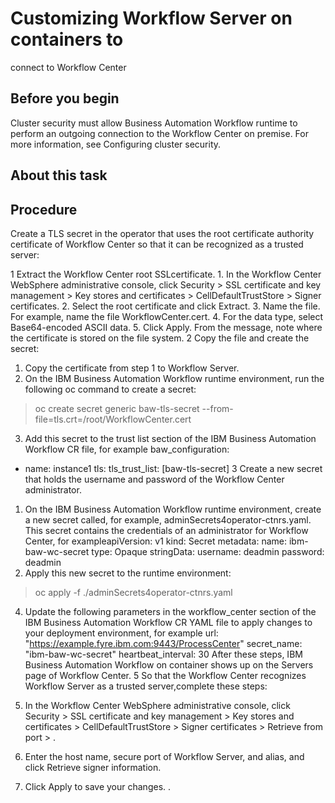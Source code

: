 # Customizing Workflow Server on containers to
connect to Workflow Center

## Before you begin

Cluster security must allow Business Automation Workflow runtime to perform
an outgoing connection to the Workflow Center on premise. For more
information, see Configuring cluster security.

## About this task

## Procedure

Create a TLS secret in the operator that uses the root certificate authority certificate of
Workflow Center so that it
can be recognized as a trusted server:

1 Extract the Workflow Center root SSLcertificate.
    1. In the Workflow Center
WebSphere administrative console, click Security > SSL certificate and key management > Key stores and certificates > CellDefaultTrustStore > Signer certificates.
    2. Select the root certificate and click Extract.
    3. Name the file. For example, name the file WorkflowCenter.cert.
    4. For the data type, select Base64-encoded ASCII data.
    5. Click Apply. From the message, note where the certificate is stored on
the file system.
2 Copy the file and create the secret:

1. Copy the certificate from step 1 to Workflow Server.
2. On the IBM Business Automation
Workflow
runtime environment, run the following oc command to create a secret:
> oc create secret generic baw-tls-secret --from-file=tls.crt=/root/WorkflowCenter.cert
3. Add this secret to the trust list section of the IBM Business Automation
Workflow CR file, for example
baw\_configuration:
- name: instance1
  tls:
   tls\_trust\_list: [baw-tls-secret]
3 Create a new secret that holds the username and password of the Workflow Center administrator.

1. On the IBM Business Automation
Workflow
runtime environment, create a new secret called, for example,
adminSecrets4operator-ctnrs.yaml. This secret contains the credentials of an
administrator for Workflow Center, for
exampleapiVersion: v1
kind: Secret
metadata:
 name: ibm-baw-wc-secret
type: Opaque
stringData:
 username: deadmin
 password: deadmin
2. Apply this new secret to the runtime environment:
> oc apply -f ./adminSecrets4operator-ctnrs.yaml
4. Update the following parameters in the workflow\_center section of the IBM Business Automation
Workflow CR YAML file to apply
changes to your deployment environment, for example
url: "https://example.fyre.ibm.com:9443/ProcessCenter"
secret\_name: "ibm-baw-wc-secret"
heartbeat\_interval: 30 After these steps, IBM Business Automation
Workflow on container shows up on
the Servers page of Workflow Center.
5 So that the Workflow Center recognizes Workflow Server as a trusted server,complete these steps:

1. In the Workflow Center
WebSphere administrative console, click Security > SSL certificate and key management > Key stores and certificates > CellDefaultTrustStore > Signer certificates > Retrieve from port > .
2. Enter the host name, secure port of Workflow Server, and alias, and click
Retrieve signer information.
3. Click Apply to save your changes. .